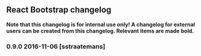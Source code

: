 React Bootstrap changelog
----------------------------

**Note that this changelog is for internal use only! A changelog for external users can be created from this changelog. Relevant items are made bold.**
### 0.9.0 2016-11-06 [sstraatemans]
